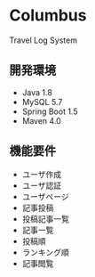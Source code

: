 # Columbus
Travel Log System

## 開発環境
- Java 1.8
- MySQL 5.7
- Spring Boot 1.5
- Maven 4.0

## 機能要件
- ユーザ作成
- ユーザ認証
- ユーザページ
 - 記事投稿
 - 投稿記事一覧
- 記事一覧
 - 投稿順
 - ランキング順
- 記事閲覧
